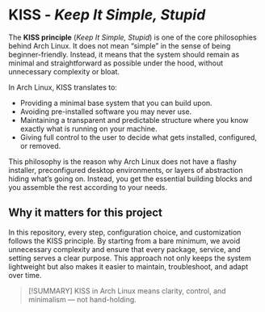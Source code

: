 # KISS - *Keep It Simple, Stupid*
The **KISS principle** (*Keep It Simple, Stupid*) is one of the core philosophies behind Arch Linux. It does not mean “simple” in the sense of being beginner-friendly. Instead, it means that the system should remain as minimal and straightforward as possible under the hood, without unnecessary complexity or bloat.<br>

In Arch Linux, KISS translates to:

* Providing a minimal base system that you can build upon.
* Avoiding pre-installed software you may never use.
* Maintaining a transparent and predictable structure where you know exactly what is running on your machine.
* Giving full control to the user to decide what gets installed, configured, or removed.

This philosophy is the reason why Arch Linux does not have a flashy installer, preconfigured desktop environments, or layers of abstraction hiding what’s going on. Instead, you get the essential building blocks and you assemble the rest according to your needs.<br>

## Why it matters for this project
In this repository, every step, configuration choice, and customization follows the KISS principle. By starting from a bare minimum, we avoid unnecessary complexity and ensure that every package, service, and setting serves a clear purpose. This approach not only keeps the system lightweight but also makes it easier to maintain, troubleshoot, and adapt over time.<br>

> [!SUMMARY]
> KISS in Arch Linux means clarity, control, and minimalism — not hand-holding.

